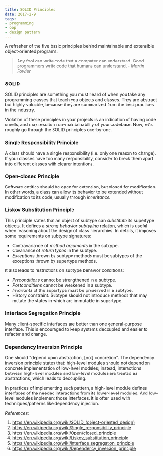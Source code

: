 ```yaml
---
title: SOLID Principles
date: 2017-2-9
tags:
- programming
- oop
- design pattern
---
```


A refresher of the five basic principles behind maintainable and extensible object-oriented programs.

<!-- more -->

> Any fool can write code that a computer can understand. Good programmers write code that humans can understand. - _Martin Fowler_

### SOLID

SOLID principles are something you must heard of when you take any programming classes that teach you objects and classes. They are abstract but highly valuable, because they are summarized from the best practices in the industry.

Violation of these principles in your projects is an indication of having code smells, and may results in un-maintainability of your codebase. Now, let's roughly go through the SOLID principles one-by-one.

### Single Responsibility Principle
A class should have a single responsibility (i.e. only one reason to change). If your classes have too many responsibility, consider to break them apart into different classes with clearer intentions.

### Open-closed Principle
Software entities should be open for extension, but closed for modification. In other words, a class can allow its behavior to be extended without modification to its code, usually through _inheritance_.

### Liskov Substitution Principle
This principle states that an object of subtype can _substitute_ its supertype objects. It defines a _strong behavior subtyping_ relation, which is useful when reasoning about the design of class hierarchies. In details, it imposes some requirements on subtype signatures:
- Contravariance of _method arguments_ in the subtype.
- Covariance of _return types_ in the subtype.
- _Exceptions_ thrown by subtype methods must be subtypes of the exceptions thrown by supertype methods.

It also leads to restrictions on subtype behavior conditions:
- _Preconditions_ cannot be strengthened in a subtype.
- _Postconditions_ cannot be weakened in a subtype.
- _Invariants_ of the supertype must be preserved in a subtype.
- History constraint. Subtype should not introduce methods that may mutate the states in which are immutable in supertype.

### Interface Segregation Principle
Many client-specific interfaces are better than one general-purpose interface. This is encouraged to keep systems decoupled and easier to refactor and change.

### Dependency Inversion Principle
One should "depend upon abstraction, [not] concretion". The dependency inversion principle states that: high-level modules should not depend on concrete implementation of low-level modules; instead, interactions between high-level modules and low-level modules are treated as abstractions, which leads to decoupling.

In practices of implementing such pattern, a high-level module defines interfaces of the needed interactions from its lower-level modules. And low-level modules implement those interfaces. It is often used with techniques/patterns like dependency injection.


_References:_
1. <https://en.wikipedia.org/wiki/SOLID_(object-oriented_design)>
2. https://en.wikipedia.org/wiki/Single_responsibility_principle
3. https://en.wikipedia.org/wiki/Open/closed_principle
4. https://en.wikipedia.org/wiki/Liskov_substitution_principle
5. https://en.wikipedia.org/wiki/Interface_segregation_principle
6. https://en.wikipedia.org/wiki/Dependency_inversion_principle
